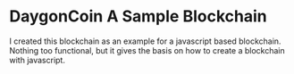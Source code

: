 # DaygonCoin A Sample Blockchain

I created this blockchain as an example for a javascript based blockchain. Nothing too functional, but it gives the basis on how to create a blockchain with javascript.
